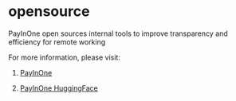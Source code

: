# opensource
PayInOne open sources internal tools to improve transparency and efficiency for remote working

For more information, please visit:

1. [PayInOne](https://payin.one)

2. [PayInOne HuggingFace](https://huggingface.co/payinone)
